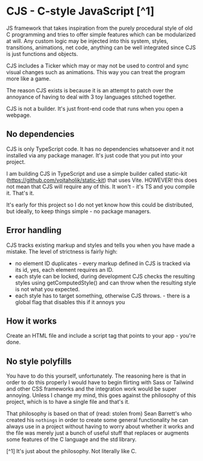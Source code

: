 # CJS - C-style JavaScript [^1]

JS framework that takes inspiration from the purely procedural style of old C programming and tries to offer simple features which can be modularized at will.
Any custom logic may be injected into this system, styles, transitions, animations, net code, anything can be well integrated since CJS is just functions and objects.

CJS includes a Ticker which may or may not be used to control and sync visual changes such as animations. This way you can treat the program more like a game.

The reason CJS exists is because it is an attempt to patch over the annoyance of having to deal with 3 toy languages stitched together.

CJS is not a builder. It's just front-end code that runs when you open a webpage.

## No dependencies

CJS is only TypeScript code. It has no dependencies whatsoever and it not installed via any package manager. It's just code that you put into your project. 

I am building CJS in TypeScript and use a simple builder called static-kit (https://github.com/vojtaholik/static-kit) that uses Vite.
HOWEVER! this does not mean that CJS will require any of this. It won't - it's TS and you compile it. That's it.

It's early for this project so I do not yet know how this could be distributed, but ideally, to keep things simple - no package managers.

## Error handling

CJS tracks existing markup and styles and tells you when you have made a mistake. The level of strictness is fairly high:
- no element ID duplicates - every markup defined in CJS is tracked via its id, yes, each element requires an ID.
- each style can be locked, during development CJS checks the resulting styles using getComputedStyle() and can throw when the resulting style is not what you expected.
- each style has to target something, otherwise CJS throws. - there is a global flag that disables this if it annoys you

## How it works

Create an HTML file and include a script tag that points to your app - you're done.

## No style polyfills

You have to do this yourself, unfortunately. The reasoning here is that in order to do this properly I would have to begin flirting with Sass or Tailwind and other CSS frameworks and
the integration work would be super annoying. Unless I change my mind, this goes against the philosophy of this project, which is to have a single file and that's it.

That philosophy is based on that of (read: stolen from) Sean Barrett's who created his `nothings` in order to create some general functionality he can always use in a project without having to worry about whether it works and the file was merely just a bunch of useful stuff that replaces or augments some features of the C language and the std library.

[^1] It's just about the philosophy. Not literally like C.